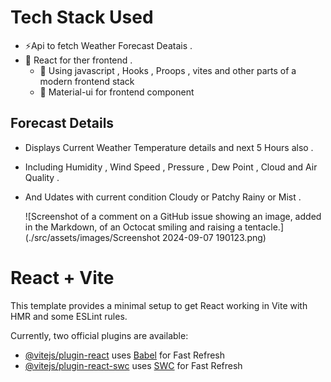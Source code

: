 # Tech Stack Used

- ⚡Api to fetch Weather Forecast Deatais .
- 🚀 React for ther frontend .
    - 💃  Using javascript , Hooks , Proops , vites and other parts of a modern frontend stack
    - 🎨 Material-ui for frontend component



## Forecast Details 
- Displays Current Weather Temperature details and next 5 Hours also .
- Including Humidity , Wind Speed , Pressure , Dew Point , Cloud and Air Quality .
- And Udates with current condition Cloudy or Patchy Rainy or Mist .

  ![Screenshot of a comment on a GitHub issue showing an image, added in the Markdown, of an Octocat smiling and raising a tentacle.](./src/assets/images/Screenshot 2024-09-07 190123.png)
  
# React + Vite

This template provides a minimal setup to get React working in Vite with HMR and some ESLint rules.

Currently, two official plugins are available:

- [@vitejs/plugin-react](https://github.com/vitejs/vite-plugin-react/blob/main/packages/plugin-react/README.md) uses [Babel](https://babeljs.io/) for Fast Refresh
- [@vitejs/plugin-react-swc](https://github.com/vitejs/vite-plugin-react-swc) uses [SWC](https://swc.rs/) for Fast Refresh
